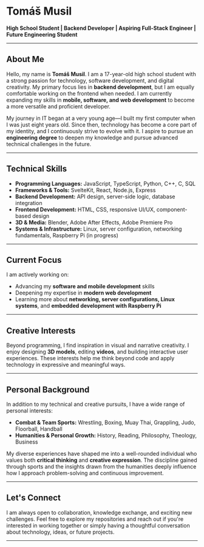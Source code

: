 # Tomáš Musil

**High School Student | Backend Developer | Aspiring Full-Stack Engineer | Future Engineering Student**

---

## About Me

Hello, my name is **Tomáš Musil**. I am a 17-year-old high school student with a strong passion for technology, software development, and digital creativity. My primary focus lies in **backend development**, but I am equally comfortable working on the frontend when needed. I am currently expanding my skills in **mobile, software, and web development** to become a more versatile and proficient developer.

My journey in IT began at a very young age—I built my first computer when I was just eight years old. Since then, technology has become a core part of my identity, and I continuously strive to evolve with it. I aspire to pursue an **engineering degree** to deepen my knowledge and pursue advanced technical challenges in the future.

---

## Technical Skills

- **Programming Languages:** JavaScript, TypeScript, Python, C++, C, SQL
- **Frameworks & Tools:** SvelteKit, React, Node.js, Express
- **Backend Development:** API design, server-side logic, database integration
- **Frontend Development:** HTML, CSS, responsive UI/UX, component-based design
- **3D & Media:** Blender, Adobe After Effects, Adobe Premiere Pro
- **Systems & Infrastructure:** Linux, server configuration, networking fundamentals, Raspberry Pi (in progress)

---

## Current Focus

I am actively working on:

- Advancing my **software and mobile development** skills
- Deepening my expertise in **modern web development**
- Learning more about **networking, server configurations, Linux systems**, and **embedded development with Raspberry Pi**

---

## Creative Interests

Beyond programming, I find inspiration in visual and narrative creativity. I enjoy designing **3D models**, editing **videos**, and building interactive user experiences. These interests help me think beyond code and apply technology in expressive and meaningful ways.

---

## Personal Background

In addition to my technical and creative pursuits, I have a wide range of personal interests:

- **Combat & Team Sports:** Wrestling, Boxing, Muay Thai, Grappling, Judo, Floorball, Handball  
- **Humanities & Personal Growth:** History, Reading, Philosophy, Theology, Business

My diverse experiences have shaped me into a well-rounded individual who values both **critical thinking** and **creative expression**. The discipline gained through sports and the insights drawn from the humanities deeply influence how I approach problem-solving and continuous improvement.

---

## Let's Connect

I am always open to collaboration, knowledge exchange, and exciting new challenges. Feel free to explore my repositories and reach out if you're interested in working together or simply having a thoughtful conversation about technology, ideas, or future projects.

---
